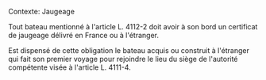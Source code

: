 Contexte: Jaugeage

Tout bateau mentionné à l'article L. 4112-2 doit avoir à son bord un certificat de jaugeage délivré en France ou à l'étranger.

Est dispensé de cette obligation le bateau acquis ou construit à l'étranger qui fait son premier voyage pour rejoindre le lieu du siège de l'autorité compétente visée à l'article L. 4111-4.